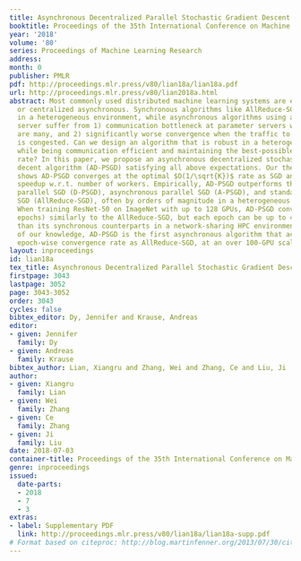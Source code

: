 ```yaml
---
title: Asynchronous Decentralized Parallel Stochastic Gradient Descent
booktitle: Proceedings of the 35th International Conference on Machine Learning
year: '2018'
volume: '80'
series: Proceedings of Machine Learning Research
address: 
month: 0
publisher: PMLR
pdf: http://proceedings.mlr.press/v80/lian18a/lian18a.pdf
url: http://proceedings.mlr.press/v80/lian2018a.html
abstract: Most commonly used distributed machine learning systems are either synchronous
  or centralized asynchronous. Synchronous algorithms like AllReduce-SGD perform poorly
  in a heterogeneous environment, while asynchronous algorithms using a parameter
  server suffer from 1) communication bottleneck at parameter servers when workers
  are many, and 2) significantly worse convergence when the traffic to parameter server
  is congested. Can we design an algorithm that is robust in a heterogeneous environment,
  while being communication efficient and maintaining the best-possible convergence
  rate? In this paper, we propose an asynchronous decentralized stochastic gradient
  decent algorithm (AD-PSGD) satisfying all above expectations. Our theoretical analysis
  shows AD-PSGD converges at the optimal $O(1/\sqrt{K})$ rate as SGD and has linear
  speedup w.r.t. number of workers. Empirically, AD-PSGD outperforms the best of decentralized
  parallel SGD (D-PSGD), asynchronous parallel SGD (A-PSGD), and standard data parallel
  SGD (AllReduce-SGD), often by orders of magnitude in a heterogeneous environment.
  When training ResNet-50 on ImageNet with up to 128 GPUs, AD-PSGD converges (w.r.t
  epochs) similarly to the AllReduce-SGD, but each epoch can be up to 4-8x faster
  than its synchronous counterparts in a network-sharing HPC environment. To the best
  of our knowledge, AD-PSGD is the first asynchronous algorithm that achieves a similar
  epoch-wise convergence rate as AllReduce-SGD, at an over 100-GPU scale.
layout: inproceedings
id: lian18a
tex_title: Asynchronous Decentralized Parallel Stochastic Gradient Descent
firstpage: 3043
lastpage: 3052
page: 3043-3052
order: 3043
cycles: false
bibtex_editor: Dy, Jennifer and Krause, Andreas
editor:
- given: Jennifer
  family: Dy
- given: Andreas
  family: Krause
bibtex_author: Lian, Xiangru and Zhang, Wei and Zhang, Ce and Liu, Ji
author:
- given: Xiangru
  family: Lian
- given: Wei
  family: Zhang
- given: Ce
  family: Zhang
- given: Ji
  family: Liu
date: 2018-07-03
container-title: Proceedings of the 35th International Conference on Machine Learning
genre: inproceedings
issued:
  date-parts:
  - 2018
  - 7
  - 3
extras:
- label: Supplementary PDF
  link: http://proceedings.mlr.press/v80/lian18a/lian18a-supp.pdf
# Format based on citeproc: http://blog.martinfenner.org/2013/07/30/citeproc-yaml-for-bibliographies/
---
```


